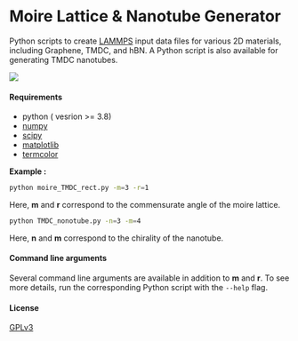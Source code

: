 # Moire Lattice & Nanotube Generator
Python scripts to create [LAMMPS](https://docs.lammps.org/2001/data_format.html) input data files for various 2D materials, including Graphene, TMDC, and hBN. 
A Python script is also available for generating TMDC nanotubes.

![](./image.png)

#### Requirements
- python ( vesrion >= 3.8)
- [numpy](https://pypi.org/project/numpy/)
- [scipy](https://pypi.org/project/scipy/)
- [matplotlib](https://pypi.org/project/matplotlib/) 
- [termcolor](https://pypi.org/project/termcolor/)

**Example :**
```sh
python moire_TMDC_rect.py -m=3 -r=1
```
Here, **m** and **r** correspond to the commensurate angle of the moire lattice.

```sh
python TMDC_nonotube.py -n=3 -m=4
```
Here, **n** and **m** correspond to the chirality of the nanotube.

#### Command line arguments
Several command line arguments are available in addition to **m** and **r**. To see more details, run the corresponding Python script with the ```--help``` flag.

#### License

[GPLv3](https://www.gnu.org/licenses/gpl-3.0.en.html)
